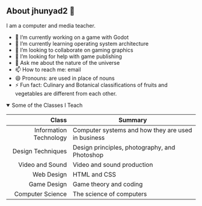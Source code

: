 ## About jhunyad2 👋

I am a computer and media teacher.

- 🔭 I’m currently working on a game with Godot
- 🌱 I’m currently learning operating system architecture
- 👯 I’m looking to collaborate on gaming graphics
- 🤔 I’m looking for help with game publishing
- 💬 Ask me about the nature of the universe
- 📫 How to reach me: email
- 😄 Pronouns: are used in place of nouns
- ⚡ Fun fact: Culinary and Botanical classifications of fruits and vegetables are different from each other.

<details open>
  <summary>Some of the Classes I Teach</summary>
  
|Class | Summary |
|------:|---------|
| Information Technology | Computer systems and how they are used in business |
|Design Techniques | Design principles, photography, and Photoshop |
|Video and Sound | Video and sound production |
|Web Design | HTML and CSS |
|Game Design | Game theory and coding |
|Computer Science | The science of computers |

</details>

<!--
**jhunyad2/jhunyad2** is a ✨ _special_ ✨ repository because its `README.md` (this file) appears on your GitHub profile.
Here are some ideas to get you started:

- 🔭 I’m currently working on ...
- 🌱 I’m currently learning ...
- 👯 I’m looking to collaborate on ...
- 🤔 I’m looking for help with ...
- 💬 Ask me about ...
- 📫 How to reach me: ...
- 😄 Pronouns: ...
- ⚡ Fun fact: ...
-->
